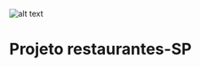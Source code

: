 ![alt text](https://thumbs.dreamstime.com/b/projeto-isolado-pino-do-%C3%ADcone-do-lugar-do-restaurante-74197494.jpg)

# Projeto restaurantes-SP
